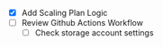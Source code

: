 - [x] Add Scaling Plan Logic
- [ ] Review Github Actions Workflow
    - [ ] Check storage account settings